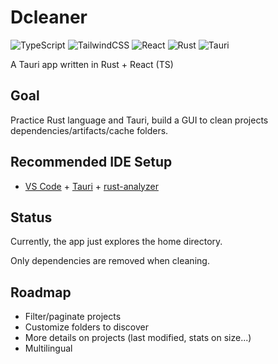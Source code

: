 # Dcleaner

![TypeScript](https://img.shields.io/badge/typescript-%23007ACC.svg?style=flat-square&logo=typescript&logoColor=white)
![TailwindCSS](https://img.shields.io/badge/tailwindcss-%2338B2AC.svg?style=flat-square&logo=tailwind-css&logoColor=white)
![React](https://img.shields.io/badge/react-%2320232a.svg?style=flat-square&logo=react&logoColor=%2361DAFB)
![Rust](https://img.shields.io/badge/rust-%23000000.svg?style=flat-square&logo=rust&logoColor=white)
![Tauri](https://img.shields.io/badge/tauri-%2324C8DB.svg?style=flat-square&logo=tauri&logoColor=%23FFFFFF)

A Tauri app written in Rust + React (TS)

## Goal

Practice Rust language and Tauri, build a GUI to clean projects dependencies/artifacts/cache folders.

## Recommended IDE Setup

- [VS Code](https://code.visualstudio.com/) + [Tauri](https://marketplace.visualstudio.com/items?itemName=tauri-apps.tauri-vscode) + [rust-analyzer](https://marketplace.visualstudio.com/items?itemName=rust-lang.rust-analyzer)

## Status

Currently, the app just explores the home directory.

Only dependencies are removed when cleaning.

## Roadmap

- Filter/paginate projects
- Customize folders to discover
- More details on projects (last modified, stats on size...)
- Multilingual
